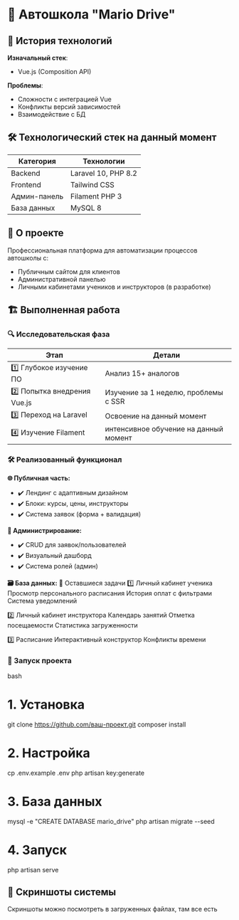 # 🚦 Автошкола "Mario Drive"

## 🔄 История технологий

**Изначальный стек**:
- Vue.js (Composition API)

**Проблемы**:

- Сложности с интеграцией Vue 
- Конфликты версий зависимостей
- Взаимодействие с БД

## 🛠 Технологический стек на данный момент

| Категория       | Технологии                          |
|-----------------|-------------------------------------|
| Backend         | Laravel 10, PHP 8.2                 |
| Frontend        | Tailwind CSS                        |
| Админ-панель    | Filament PHP 3                      |
| База данных     | MySQL 8                             |


## 📌 О проекте
Профессиональная платформа для автоматизации процессов автошколы с:
- Публичным сайтом для клиентов
- Административной панелью
- Личными кабинетами учеников и инструкторов (в разработке)

## 🏗️ Выполненная работа

### 🔍 Исследовательская фаза
| Этап                         | Детали                                  |
|------------------------------|-----------------------------------------|
| 1️⃣ Глубокое изучение ПО     | Анализ 15+ аналогов                     |
| 2️⃣ Попытка внедрения Vue.js | Изучение за 1 неделю, проблемы с SSR    |
| 3️⃣ Переход на Laravel       | Освоение на данный момент               |
| 4️⃣ Изучение Filament        | интенсивное обучение на данный момент   |

### 🛠️ Реализованный функционал
**🌐 Публичная часть:**
- ✔️ Лендинг с адаптивным дизайном
- ✔️ Блоки: курсы, цены, инструкторы
- ✔️ Система заявок (форма + валидация)

**🔧 Администрирование:**
- ✔️ CRUD для заявок/пользователей
- ✔️ Визуальный дашборд
- ✔️ Система ролей (админ)

**🗃️ База данных:**
🚧 Оставшиеся задачи
1️⃣ Личный кабинет ученика
Просмотр персонального расписания
История оплат с фильтрами
Система уведомлений

2️⃣ Личный кабинет инструктора
Календарь занятий
Отметка посещаемости
Статистика загруженности

3️⃣ Расписание
Интерактивный конструктор
Конфликты времени

### 🚀 Запуск проекта
bash
# 1. Установка
git clone https://github.com/ваш-проект.git
composer install

# 2. Настройка
cp .env.example .env
php artisan key:generate

# 3. База данных
mysql -e "CREATE DATABASE mario_drive"
php artisan migrate --seed

# 4. Запуск
php artisan serve

## 📸 Скриншоты системы

Скриншоты можно посмотреть в загруженных файлах, там все есть
